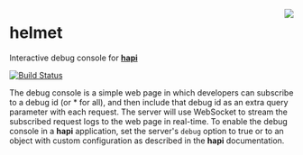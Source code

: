 <a href="/walmartlabs/blammo"><img src="https://raw.github.com/walmartlabs/blammo/master/images/from.png" align="right" /></a>
# helmet

Interactive debug console for [**hapi**](https://github.com/walmartlabs/hapi)

[![Build Status](https://secure.travis-ci.org/walmartlabs/helmet.png)](http://travis-ci.org/walmartlabs/helmet)

The debug console is a simple web page in which developers can subscribe to a debug id (or * for all), and then include that
debug id as an extra query parameter with each request. The server will use WebSocket to stream the subscribed request logs to
the web page in real-time. To enable the debug console in a **hapi** application, set the server's `debug` option to true or
to an object with custom configuration as described in the **hapi** documentation.

